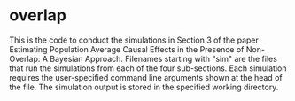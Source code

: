 # overlap

This is the code to conduct the simulations in Section 3 of the paper Estimating Population Average Causal Effects in the Presence of Non-Overlap: A Bayesian Approach. Filenames starting with "sim" are the files that run the simulations from each of the four sub-sections. Each simulation requires the user-specified command line arguments shown at the head of the file. The simulation output is stored in the specified working directory.
